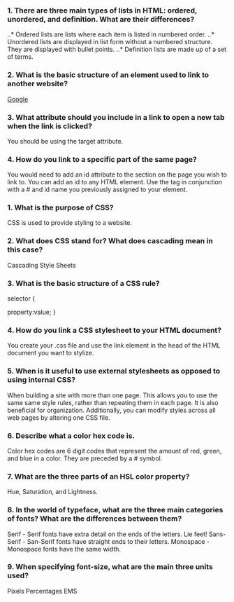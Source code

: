 ### 1. There are three main types of lists in HTML: ordered, unordered, and definition. What are their differences?

..* Ordered lists are lists where each item is listed in numbered order.
..* Unordered lists are displayed in list form without a numbered structure. They are displayed with bullet points.
..* Definition lists are made up of a set of terms.

### 2. What is the basic structure of an element used to link to another website?

<a href="http://www.google.com">Google</a>

### 3. What attribute should you include in a link to open a new tab when the link is clicked?

You should be using the target attribute.

### 4. How do you link to a specific part of the same page?

You would need to add an id attribute to the section on the page you wish to link to.  You can add an id to any HTML element.  Use the <a> tag in conjunction with a # and id name you previously assigned to your element.


### 1. What is the purpose of CSS?

CSS is used to provide styling to a website.

### 2. What does CSS stand for? What does cascading mean in this case?

Cascading Style Sheets

### 3. What is the basic structure of a CSS rule?

selector {

  property:value;
}
### 4. How do you link a CSS stylesheet to your HTML document?

You create your .css file and use the link element in the head of the HTML document you want to stylize.

### 5. When is it useful to use external stylesheets as opposed to using internal CSS?

When building a site with more than one page.  This allows you to use the same same style rules, rather than repeating them in each page. It is also beneficial for organization.  Additionally, you can modify styles across all web pages by altering one CSS file.

### 6. Describe what a color hex code is.

Color hex codes are 6 digit codes that represent the amount of red, green, and blue in a color.  They are preceded by a # symbol.

### 7. What are the three parts of an HSL color property?

Hue, Saturation, and Lightness.

### 8. In the world of typeface, what are the three main categories of fonts? What are the differences between them?

Serif - Serif fonts have extra detail on the ends of the letters.  Lie feet!
Sans-Serif - San-Serif fonts have straight ends to their letters.
Monospace - Monospace fonts have the same width.

### 9. When specifying font-size, what are the main three units used?

Pixels
Percentages
EMS
